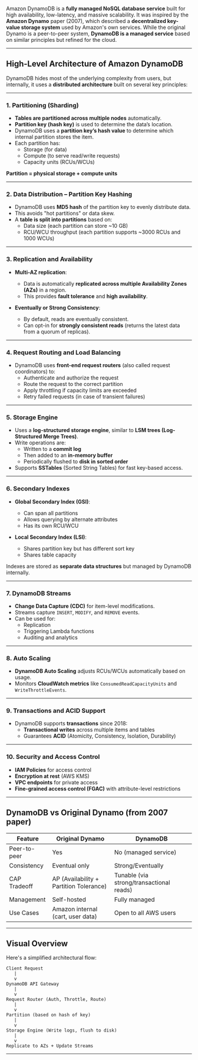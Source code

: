 Amazon DynamoDB is a **fully managed NoSQL database service** built for high availability, low-latency, and massive scalability. It was inspired by the **Amazon Dynamo** paper (2007), which described a **decentralized key-value storage system** used by Amazon's own services. While the original Dynamo is a peer-to-peer system, **DynamoDB is a managed service** based on similar principles but refined for the cloud.

---

## **High-Level Architecture of Amazon DynamoDB**

DynamoDB hides most of the underlying complexity from users, but internally, it uses a **distributed architecture** built on several key principles:

---

### **1. Partitioning (Sharding)**

- **Tables are partitioned across multiple nodes** automatically.
- **Partition key (hash key)** is used to determine the data’s location.
- DynamoDB uses a **partition key’s hash value** to determine which internal partition stores the item.
- Each partition has:
    - Storage (for data)
    - Compute (to serve read/write requests)
    - Capacity units (RCUs/WCUs)

**Partition = physical storage + compute units**

---

### **2. Data Distribution – Partition Key Hashing**

- DynamoDB uses **MD5 hash** of the partition key to evenly distribute data.
- This avoids "hot partitions" or data skew.
- A **table is split into partitions** based on:
    - Data size (each partition can store ~10 GB)
    - RCU/WCU throughput (each partition supports ~3000 RCUs and 1000 WCUs)

---

### **3. Replication and Availability**

- **Multi-AZ replication**:
    
    - Data is automatically **replicated across multiple Availability Zones (AZs)** in a region.
    - This provides **fault tolerance** and **high availability**.
- **Eventually or Strong Consistency**:
    
    - By default, reads are eventually consistent.
    - Can opt-in for **strongly consistent reads** (returns the latest data from a quorum of replicas).

---

### **4. Request Routing and Load Balancing**

- DynamoDB uses **front-end request routers** (also called request coordinators) to:
    - Authenticate and authorize the request
    - Route the request to the correct partition
    - Apply throttling if capacity limits are exceeded
    - Retry failed requests (in case of transient failures)

---

### **5. Storage Engine**

- Uses a **log-structured storage engine**, similar to **LSM trees (Log-Structured Merge Trees)**.
- Write operations are:
    - Written to a **commit log**
    - Then added to an **in-memory buffer**
    - Periodically flushed to **disk in sorted order**
- Supports **SSTables** (Sorted String Tables) for fast key-based access.

---

### **6. Secondary Indexes**

- **Global Secondary Index (GSI)**:
    
    - Can span all partitions
    - Allows querying by alternate attributes
    - Has its own RCU/WCU
- **Local Secondary Index (LSI)**:
    
    - Shares partition key but has different sort key
    - Shares table capacity

Indexes are stored as **separate data structures** but managed by DynamoDB internally.

---

### **7. DynamoDB Streams**

- **Change Data Capture (CDC)** for item-level modifications.
- Streams capture `INSERT`, `MODIFY`, and `REMOVE` events.
- Can be used for:
    - Replication
    - Triggering Lambda functions
    - Auditing and analytics

---

### **8. Auto Scaling**

- **DynamoDB Auto Scaling** adjusts RCUs/WCUs automatically based on usage.
- Monitors **CloudWatch metrics** like `ConsumedReadCapacityUnits` and `WriteThrottleEvents`.

---

### **9. Transactions and ACID Support**

- DynamoDB supports **transactions** since 2018:
    - **Transactional writes** across multiple items and tables
    - Guarantees **ACID** (Atomicity, Consistency, Isolation, Durability)

---

### **10. Security and Access Control**

- **IAM Policies** for access control
- **Encryption at rest** (AWS KMS)
- **VPC endpoints** for private access
- **Fine-grained access control (FGAC)** with attribute-level restrictions

---

## **DynamoDB vs Original Dynamo (from 2007 paper)**

|Feature|Original Dynamo|DynamoDB|
|---|---|---|
|Peer-to-peer|Yes|No (managed service)|
|Consistency|Eventual only|Strong/Eventually|
|CAP Tradeoff|AP (Availability + Partition Tolerance)|Tunable (via strong/transactional reads)|
|Management|Self-hosted|Fully managed|
|Use Cases|Amazon internal (cart, user data)|Open to all AWS users|

---

## **Visual Overview**

Here's a simplified architectural flow:

```
Client Request
   |
   v
DynamoDB API Gateway
   |
   v
Request Router (Auth, Throttle, Route)
   |
   v
Partition (based on hash of key)
   |
   v
Storage Engine (Write logs, flush to disk)
   |
   v
Replicate to AZs + Update Streams
```

---

